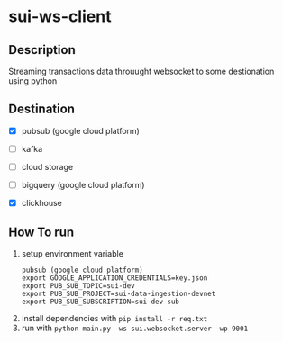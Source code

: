 # sui-ws-client

## Description
Streaming transactions data throuught websocket to some destionation using python

## Destination
- [x] pubsub (google cloud platform)
- [ ] kafka
- [ ] cloud storage
- [ ] bigquery (google cloud platform)
- [x] clickhouse



## How To run 
1. setup environment variable
    ```
    pubsub (google cloud platform)
    export GOOGLE_APPLICATION_CREDENTIALS=key.json
    export PUB_SUB_TOPIC=sui-dev
    export PUB_SUB_PROJECT=sui-data-ingestion-devnet
    export PUB_SUB_SUBSCRIPTION=sui-dev-sub
    ```
2. install dependencies with `pip install -r req.txt`
3. run with `python main.py -ws sui.websocket.server -wp 9001`
